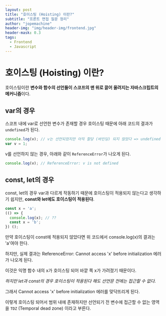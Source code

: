 ```yaml
---
layout: post
title: "호이스팅 (Hoisting) 이란?"
subtitle: "프론트 면접 질문 정리"
author: "jopemachine"
header-img: "img/header-img/frontend.jpg"
header-mask: 0.3
tags:
  - Frontend
  - Javascript
---
```


# 호이스팅 (Hoisting) 이란?

호이스팅이란 **변수와 함수의 선언들이 스코프의 맨 위로 끌어 올려지는 자바스크립트의 메커니즘**이다.

## var의 경우

스코프 내에 var로 선언한 변수가 존재할 경우 호이스팅 때문에 아래 코드의 결과가 `undefined`가 된다.

```jsx
console.log(v); // v는 선언되었지만 아직 할당 (바인딩) 되지 않았다 => undefined
var v = 1;
```

v를 선언하지 않는 경우, 아래와 같이 `ReferenceError`가 나오게 된다.

```jsx
console.log(v); // ReferenceError: v is not defined
```

## const, let의 경우

const, let의 경우 var과 다르게 작동하기 때문에 호이스팅이 적용되지 않는다고 생각하기 쉽지만, **const와 let에도 호이스팅이 적용된다**.

```jsx
const x = 'a';
(() => {
  console.log(x); // ??
  const x = 'b';
}) ();
```

만약 호이스팅이 const에 적용되지 않았다면 위 코드에서 console.log(x)의 결과는 'a'여야 한다.

하지만, 실제 결과는 ReferenceError: Cannot access 'x' before initialization 에러가 나오게 된다.

이것은 익명 함수 내의 x가 호이스팅 되어 바깥 쪽 x가 가려졌기 때문이다.

_하지만 let과 const의 경우 호이스팅이 적용된다 해도 선언문 전에는 접근할 수 없다._

그래서 Cannot access 'x' before initialization 에러를 맞닥뜨리게 된다.

이렇게 호이스팅 되어서 범위 내에 존재하지만 선언되기 전 변수에 접근할 수 없는 영역을 `TDZ` (Temporal dead zone) 이라고 부른다.